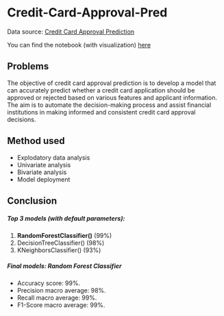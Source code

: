 # Credit-Card-Approval-Pred
Data source: [Credit Card Approval Prediction](https://www.kaggle.com/datasets/rikdifos/credit-card-approval-prediction)

You can find the notebook (with visualization) [here](https://nbviewer.org/github/gianinh50364/Credit-Card-Approval-Pred/blob/main/credit-card-approval-pred.ipynb)
## Problems
The objective of credit card approval prediction is to develop a model that can accurately predict whether a credit card application should be approved or rejected based on various features and applicant information. The aim is to automate the decision-making process and assist financial institutions in making informed and consistent credit card approval decisions.

## Method used
* Explodatory data analysis
* Univariate analysis
* Bivariate analysis
* Model deployment

## Conclusion

##### Top 3 models (with default parameters):
1. **RandomForestClassifier()** (99%)
2. DecisionTreeClassifier() (98%)
3. KNeighborsClassifier() (93%)

##### Final models: **Random Forest Classifier**
* Accuracy score: 99%.
* Precision macro average: 98%.
* Recall macro average: 99%.
* F1-Score macro average: 99%.

